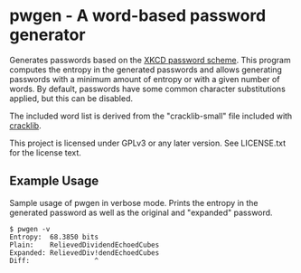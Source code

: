 # pwgen - A word-based password generator

Generates passwords based on
the [XKCD password scheme](https://xkcd.com/936/). This program
computes the entropy in the generated passwords and allows generating
passwords with a minimum amount of entropy or with a given number of
words. By default, passwords have some common character substitutions
applied, but this can be disabled.

The included word list is derived from the "cracklib-small" file
included with [cracklib](https://github.com/cracklib/cracklib).

This project is licensed under GPLv3 or any later version. See
LICENSE.txt for the license text.

## Example Usage
Sample usage of pwgen in verbose mode. Prints the entropy in the
generated password as well as the original and "expanded" password.
```
$ pwgen -v
Entropy:  68.3850 bits
Plain:    RelievedDividendEchoedCubes
Expanded: RelievedDiv!dendEchoedCubes
Diff:                ^
```
